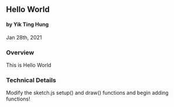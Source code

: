 ## Hello World
#### by Yik Ting Hung
Jan 28th, 2021


### Overview
This is Hello World


### Technical Details

Modify the sketch.js setup() and draw() functions and begin adding functions!